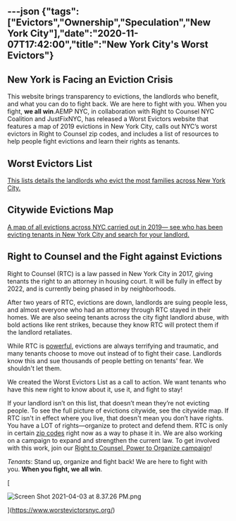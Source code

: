 ---json
{"tags":["Evictors","Ownership","Speculation","New York City"],"date":"2020-11-07T17:42:00","title":"New York City's Worst Evictors"}
---

New York is Facing an Eviction Crisis
-------------------------------------

This website brings transparency to evictions, the landlords who benefit, and what you can do to fight back. We are here to fight with you. When you fight, **we all win**.AEMP NYC, in collaboration with Right to Counsel NYC Coalition and JustFixNYC, has released a Worst Evictors website that features a map of 2019 evictions in New York City, calls out NYC’s worst evictors in Right to Counsel zip codes, and includes a list of resources to help people fight evictions and learn their rights as tenants.

Worst Evictors List
-------------------

[This lists details the landlords who evict the most families across New York City.](https://www.worstevictorsnyc.org/evictors-list/citywide)

Citywide Evictions Map
----------------------

[A map of all evictions across NYC carried out in 2019— see who has been evicting tenants in New York City and search for your landlord.](https://www.worstevictorsnyc.org/map)

Right to Counsel and the Fight against Evictions
------------------------------------------------

Right to Counsel (RTC) is a law passed in New York City in 2017, giving tenants the right to an attorney in housing court. It will be fully in effect by 2022, and is currently being phased in by neighborhoods.

After two years of RTC, evictions are down, landlords are suing people less, and almost everyone who had an attorney through RTC stayed in their homes. We are also seeing tenants across the city fight landlord abuse, with bold actions like rent strikes, because they know RTC will protect them if the landlord retaliates.

While RTC is [powerful](https://d3n8a8pro7vhmx.cloudfront.net/righttocounselnyc/pages/23/attachments/original/1586453343/Bilingual_RTC_Fact_Sheet.pdf?1586453343), evictions are always terrifying and traumatic, and many tenants choose to move out instead of to fight their case. Landlords know this and sue thousands of people betting on tenants' fear. We shouldn't let them.

We created the Worst Evictors List as a call to action. We want tenants who have this new right to know about it, use it, and fight to stay!

If your landlord isn’t on this list, that doesn’t mean they’re not evicting people. To see the full picture of evictions citywide, see the citywide map. If RTC isn't in effect where you live, that doesn't mean you don’t have rights. You have a LOT of rights—organize to protect and defend them. RTC is only in certain [zip codes](https://www.righttocounselnyc.org/how_the_right_to_counsel_works) right now as a way to phase it in. We are also working on a campaign to expand and strengthen the current law. To get involved with this work, join our [Right to Counsel, Power to Organize campaign](https://www.righttocounselnyc.org/expand_rtc)!

_Tenants_: Stand up, organize and fight back! We are here to fight with you. **When you fight, we all win**.

[

![Screen Shot 2021-04-03 at 8.37.26 PM.png](/assets/uploads/Screen+Shot+2021-04-03+at+8.37.26+PM.png)

](https://www.worstevictorsnyc.org/)
